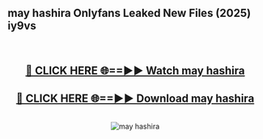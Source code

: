 <h2>may hashira Onlyfans Leaked New Files (2025) iy9vs</h2>
<br>
<div align="center">
<h2><a href="https://mediafiles.top/may_hashira&ref=git" rel="nofollow">🔴 CLICK HERE 🌐==►► Watch may hashira</a></h2>
<h2><a href="https://mediafiles.top/may_hashira&ref=git" rel="nofollow">🔴 CLICK HERE 🌐==►► Download may hashira</a></h2>
<br>
<a href="https://mediafiles.top/may_hashira&ref=git" rel="nofollow" data-target="animated-image.originalLink"><img src="https://i.ibb.co.com/xMMVF88/686577567.gif" alt="may hashira" style="max-width: 100%; display: inline-block;" data-target="animated-image.originalImage"></a>
</div>
<br>
<br>